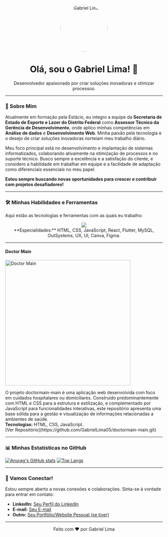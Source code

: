 <div align="center">
  <img src="https://media.licdn.com/dms/image/v2/D4D03AQHnc8RmOXE5LQ/profile-displayphoto-shrink_800_800/B4DZWj1PViGkAc-/0/1742210398384?e=1755734400&v=beta&t=fMqHa7A9hAwCDbxZuN0_UjF-H2mK9RS_SQxLfJCHi6k" width="150px" alt="Gabriel Lima" style="border-radius: 50%;">
  <h1>Olá, sou o Gabriel Lima! 👋</h1>
  <p>Desenvolvedor apaixonado por criar soluções inovadoras e otimizar processos.</p>
</div>

---

### 🚀 Sobre Mim

Atualmente em formação pela Estácio, eu integro a equipe da **Secretaria de Estado de Esporte e Lazer do Distrito Federal** como **Assessor Técnico da Gerência de Desenvolvimento**, onde aplico minhas competências em **Análise de dados** e **Desenvolvimento Web**. Minha paixão pela tecnologia e o desejo de criar soluções inovadoras norteiam meu trabalho diário.

Meu foco principal está no desenvolvimento e implantação de sistemas informatizados, colaborando ativamente na otimização de processos e no suporte técnico. Busco sempre a excelência e a satisfação do cliente, e considero a habilidade em trabalhar em equipe e a facilidade de adaptação como diferenciais essenciais no meu papel.

**Estou sempre buscando novas oportunidades para crescer e contribuir com projetos desafiadores!**

---

### 🛠️ Minhas Habilidades e Ferramentas

Aqui estão as tecnologias e ferramentas com as quais eu trabalho:

<p align="center">
  <img src="https://skillicons.dev/icons?i=html,css,js,react,flutter,mysql,figma,git,github,vscode" />
  <br>
  **Especialidades:** HTML, CSS, JavaScript, React, Flutter, MySQL, OutSystems, UX, UI, Canva, Figma.
</p>

---

#### **Doctor Main**
<p>
  <a href="https://github.com/GabrielLima05/doctormain-main">
    <img src="blob:https://gemini.google.com/248ded3f-559a-491f-af4d-f04854dd4b46" alt="Doctor Main" width="400">
  </a>
</p>
<p>O projeto doctormain-main é uma aplicação web desenvolvida com foco em cuidados hospitalares ou domiciliares. Construído predominantemente com HTML e CSS para a estrutura e estilização, e complementado por JavaScript para funcionalidades interativas, este repositório apresenta uma base sólida para a gestão e visualização de informações relacionadas a ambientes de saúde. 
  <br><strong>Tecnologias:</strong> HTML, CSS, JavaScript.
  <br>[Ver Repositório](https://github.com/GabrielLima05/doctormain-main.git) 
</p>

---

### 📊 Minhas Estatísticas no GitHub

[![Anurag's GitHub stats](https://github-readme-stats.vercel.app/api?username=SEU_USERNAME_AQUI&show_icons=true&theme=dark)](https://github.com/anuraghazra/github-readme-stats)
[![Top Langs](https://github-readme-stats.vercel.app/api/top-langs/?username=SEU_USERNAME_AQUI&layout=compact&theme=dark)](https://github.com/anuraghazra/github-readme-stats)

---

### 💬 Vamos Conectar!

Estou sempre aberto a novas conexões e colaborações. Sinta-se à vontade para entrar em contato:

* **LinkedIn:** [Seu Perfil do LinkedIn](https://www.linkedin.com/in/SEU_LINKEDIN_AQUI)
* **E-mail:** [Seu E-mail](mailto:SEU_EMAIL_AQUI)
* **Outro:** [Seu Portfólio/Website Pessoal (se tiver)](LINK_DO_SEU_PORTFOLIO_AQUI)

---

<p align="center">Feito com ❤️ por Gabriel Lima</p>
